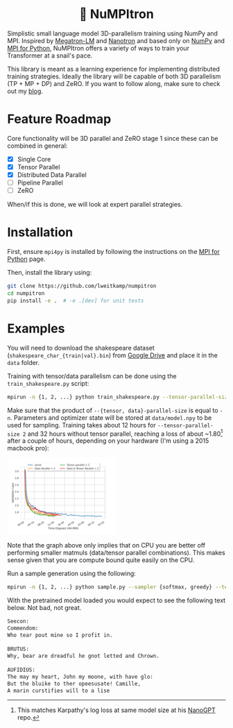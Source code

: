<h1 align="center">🐌 NuMPItron</h1>

Simplistic small language model 3D-parallelism training using NumPy and MPI. Inspired by [Megatron-LM](https://github.com/NVIDIA/Megatron-LM) and [Nanotron](https://github.com/huggingface/nanotron) and based only on [NumPy](https://numpy.org) and [MPI for Python](https://mpi4py.readthedocs.io), NuMPItron offers a variety of ways to train your Transformer at a snail's pace.

This library is meant as a learning experience for implementing distributed training strategies. Ideally the library will be capable of both 3D parallelism (TP + MP + DP) and ZeRO. If you want to follow along, make sure to check out my [blog](https://lweitkamp.github.io/).

# Feature Roadmap
Core functionality will be 3D parallel and ZeRO stage 1 since these can be combined in general:

* [x] Single Core 
* [x] Tensor Parallel
* [x] Distributed Data Parallel
* [ ] Pipeline Parallel
* [ ] ZeRO

When/if this is done, we will look at expert parallel strategies.


# Installation
First, ensure `mpi4py` is installed by following the instructions on the [MPI for Python](https://mpi4py.readthedocs.io) page.

Then, install the library using:

```bash
git clone https://github.com/lweitkamp/numpitron
cd numpitron
pip install -e .  # -e .[dev] for unit tests
```

# Examples
You will need to download the shakespeare dataset (`shakespeare_char_{train|val}.bin`) from [Google Drive](https://drive.google.com/drive/folders/1VwFHJ8z7EmjTJZv4XsISTyPwwpELyMOs?usp=sharing) and place it in the `data` folder.

Training with tensor/data parallelism can be done using the `train_shakespeare.py` script:
```bash
mpirun -n {1, 2, ...} python train_shakespeare.py --tensor-parallel-size {1, 2, ...} --data-parallel-size {1, 2, ...}
```

Make sure that the product of `--{tensor, data}-parallel-size` is equal to `-n`. Parameters and optimizer state will be stored at `data/model.npy` to be used for sampling. Training takes about 12 hours for `--tensor-parallel-size 2` and 32 hours without tensor parallel, reaching a loss of about ~1.80[^1] after a couple of hours, depending on your hardware (I'm using a 2015 macbook pro):

<img src="data/validation_loss.svg" width=50% height=50%>

Note that the graph above only implies that on CPU you are better off performing smaller matmuls (data/tensor parallel combinations).
This makes sense given that you are compute bound quite easily on the CPU.


Run a sample generation using the following:

```bash
mpirun -n {1, 2, ...} python sample.py --sampler {softmax, greedy} --tensor-parallel-size {1, 2, ..} --data-parallel-size {1, 2, ...}
```

With the pretrained model loaded you would expect to see the following text below. Not bad, not great.

```
Seecon:
Commendom:
Who tear pout mine so I profit in.

BRUTUS:
Why, bear are dreadful he gnot letted and Chrown.

AUFIDIUS:
The may my heart, John my moone, with have glo:
But the bluike to ther opeesusate! Camille,
A marin curstifies will to a lise
```

[^1]: This matches Karpathy's log loss at same model size at his [NanoGPT](https://github.com/karpathy/nanoGPT?tab=readme-ov-file#quick-start) repo.
